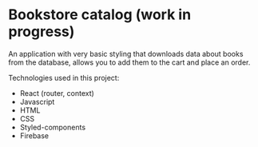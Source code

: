 # Bookstore catalog (work in progress)
An application with very basic styling that downloads data about books from the database, allows you to add them to the cart and place an order.

Technologies used in this project: 
  - React (router, context)
  - Javascript
  - HTML
  - CSS
  - Styled-components
  - Firebase 

